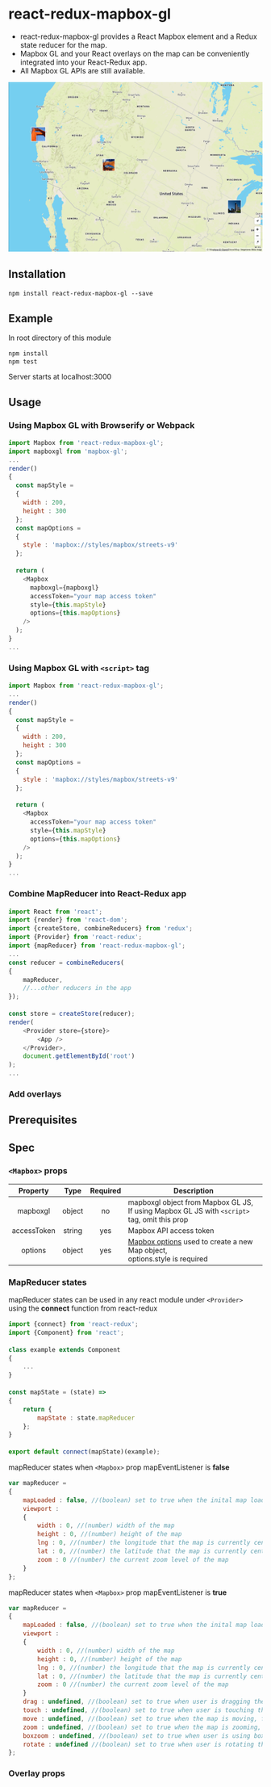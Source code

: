 # react-redux-mapbox-gl

* react-redux-mapbox-gl provides a React Mapbox element and a Redux state reducer for the map.  
* Mapbox GL and your React overlays on the map can be conveniently integrated into your React-Redux app.  
* All Mapbox GL APIs are still available.  

![react-redux-mapbox-gl-screenshot](/assets/react-redux-mapbox-gl.png)

## Installation
```
npm install react-redux-mapbox-gl --save
```
## Example
In root directory of this module
```
npm install
npm test
```
Server starts at localhost:3000

## Usage
### Using Mapbox GL with Browserify or Webpack
````js
import Mapbox from 'react-redux-mapbox-gl';
import mapboxgl from 'mapbox-gl';
...
render()
{
  const mapStyle =
  {
    width : 200,
    height : 300
  };
  const mapOptions =
  {
    style : 'mapbox://styles/mapbox/streets-v9'
  };
  
  return (
    <Mapbox
      mapboxgl={mapboxgl}
      accessToken="your map access token"
      style={this.mapStyle}
      options={this.mapOptions}
    />
  );
}
...
````
### Using Mapbox GL with `<script>` tag
````js
import Mapbox from 'react-redux-mapbox-gl';
...
render()
{
  const mapStyle =
  {
    width : 200,
    height : 300
  };
  const mapOptions =
  {
    style : 'mapbox://styles/mapbox/streets-v9'
  };
  
  return (
    <Mapbox
      accessToken="your map access token"
      style={this.mapStyle}
      options={this.mapOptions}
    />
  );
}
...
````
### Combine MapReducer into React-Redux app
````js
import React from 'react';
import {render} from 'react-dom';
import {createStore, combineReducers} from 'redux';
import {Provider} from 'react-redux';
import {mapReducer} from 'react-redux-mapbox-gl';
...
const reducer = combineReducers(
{
	mapReducer,
	//...other reducers in the app
});

const store = createStore(reducer);
render(
	<Provider store={store}>
		<App />
	</Provider>,
	document.getElementById('root')
);
...
````
### Add overlays

## Prerequisites

## Spec
### `<Mapbox>` props
 Property | Type | Required | Description |
:--------:|:----:|:--------:|-------------|
 mapboxgl | object | no | mapboxgl object from Mapbox GL JS, </br> If using Mapbox GL JS with `<script>` tag, omit this prop |
 accessToken | string | yes | Mapbox API access token |
 options | object | yes | [Mapbox options](https://www.mapbox.com/mapbox-gl-js/api/#Map) used to create a new Map object, </br> options.style is required |

### MapReducer states
mapReducer states can be used in any react module under `<Provider>` using the **connect** function from react-redux
````js
import {connect} from 'react-redux';
import {Component} from 'react';

class example extends Component
{
	...
}

const mapState = (state) =>
{
	return {
		mapState : state.mapReducer
	};
}

export default connect(mapState)(example);
````
mapReducer states when `<Mapbox>` prop mapEventListener is **false**
````js
var mapReducer =
{
	mapLoaded : false, //(boolean) set to true when the inital map loading is done
	viewport :
	{  
		width : 0, //(number) width of the map
		height : 0, //(number) height of the map
		lng : 0, //(number) the longitude that the map is currently centered at
		lat : 0, //(number) the latitude that the map is currently centered at
		zoom : 0 //(number) the current zoom level of the map
	}
};
````
mapReducer states when `<Mapbox>` prop mapEventListener is **true**
````js
var mapReducer =
{
	mapLoaded : false, //(boolean) set to true when the inital map loading is done
	viewport :
	{
		width : 0, //(number) width of the map
		height : 0, //(number) height of the map
		lng : 0, //(number) the longitude that the map is currently centered at
		lat : 0, //(number) the latitude that the map is currently centered at
		zoom : 0 //(number) the current zoom level of the map
	}
	drag : undefined, //(boolean) set to true when user is dragging the map, false otherwise
	touch : undefined, //(boolean) set to true when user is touching the map, false otherwise
	move : undefined, //(boolean) set to true when the map is moving, false otherwise
	zoom : undefined, //(boolean) set to true when the map is zooming, false otherwise
	boxzoom : undefined, //(boolean) set to true when user is using boxzoom, false otherwise
	rotate : undefined //(boolean) set to true when user is rotating the map, false otherwise
};
````
### Overlay props

